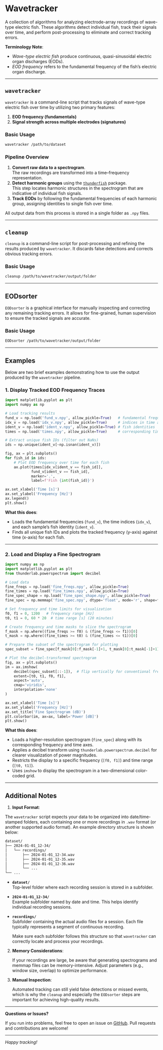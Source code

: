 # Wavetracker

A collection of algorithms for analyzing electrode-array recordings of
wave-type electric fish. These algorithms detect individual fish, track their
signals over time, and perform post-processing to eliminate and correct
tracking errors. 

**Terminology Note**:  
- *Wave-type electric fish* produce continuous, quasi-sinusoidal electric organ discharges (EODs).  
- *EOD frequency* refers to the fundamental frequency of the fish’s electric organ discharge.

---

## `wavetracker`

`wavetracker` is a command-line script that tracks signals of wave-type electric fish over time by utilizing two primary features:
1. **EOD frequency (fundamentals)**  
2. **Signal strength across multiple electrodes (signatures)**

### Basic Usage
```bash
wavetracker /path/to/dataset
```

### Pipeline Overview
1. **Convert raw data to a spectrogram**.  
   The raw recordings are transformed into a time–frequency representation.  
2. **Detect harmonic groups** using the [`thunderfish`](https://github.com/bendalab/thunderfish) package.  
   This step locates harmonic structures in the spectrogram that are indicative of individual fish signals.  
3. **Track EODs** by following the fundamental frequencies of each harmonic group, assigning identities to single fish over time.

All output data from this process is stored in a single folder as `.npy` files.

---

## `cleanup`

`cleanup` is a command-line script for post-processing and refining the results produced by `wavetracker`. It discards false detections and corrects obvious tracking errors.

### Basic Usage
```bash
cleanup /path/to/wavetracker/output/folder
```

---

## EODsorter

`EODsorter` is a graphical interface for manually inspecting and correcting any remaining tracking errors. It allows for fine-grained, human supervision to ensure the tracked signals are accurate.

### Basic Usage
```bash
EODsorter /path/to/wavetracker/output/folder
```

---

## Examples

Below are two brief examples demonstrating how to use the output produced by the `wavetracker` pipeline.

### 1. Display Tracked EOD Frequency Traces

```python
import matplotlib.pyplot as plt
import numpy as np

# Load tracking results
fund_v = np.load('fund_v.npy', allow_pickle=True)   # fundamental frequencies
idx_v = np.load('idx_v.npy', allow_pickle=True)     # indices in time array
ident_v = np.load('ident_v.npy', allow_pickle=True) # fish identities
times = np.load('times.npy', allow_pickle=True)     # corresponding time points

# Extract unique fish IDs (filter out NaNs)
ids = np.unique(ident_v[~np.isnan(ident_v)])

fig, ax = plt.subplots()
for fish_id in ids:
    # Plot EOD frequency over time for each fish
    ax.plot(times[idx_v[ident_v == fish_id]], 
            fund_v[ident_v == fish_id], 
            marker='.', 
            label=f'Fish {int(fish_id)}')

ax.set_xlabel('Time [s]')
ax.set_ylabel('Frequency [Hz]')
ax.legend()
plt.show()
```

**What this does**:  
- Loads the fundamental frequencies (`fund_v`), the time indices (`idx_v`), and each sample’s fish identity (`ident_v`).  
- Finds all unique fish IDs and plots the tracked frequency (y-axis) against time (x-axis) for each fish.

---

### 2. Load and Display a Fine Spectrogram

```python
import numpy as np
import matplotlib.pyplot as plt
from thunderlab.powerspectrum import decibel

# Load data
fine_freqs = np.load('fine_freqs.npy', allow_pickle=True)
fine_times = np.load('fine_times.npy', allow_pickle=True)
fine_spec_shape = np.load('fine_spec_shape.npy', allow_pickle=True)
fine_spec = np.memmap('fine_spec.npy', dtype='float', mode='r', shape=fine_spec_shape)

# Set frequency and time limits for visualization
f0, f1 = 0, 1200   # frequency range [Hz]
t0, t1 = 0, 60 * 20  # time range [s] (20 minutes)

# Create frequency and time masks to slice the spectrogram
f_mask = np.where((fine_freqs >= f0) & (fine_freqs <= f1))[0]
t_mask = np.where((fine_times >= t0) & (fine_times <= t1))[0]

# Prepare the subset of the spectrogram for plotting
spec_subset = fine_spec[f_mask[0]:f_mask[-1]+1, t_mask[0]:t_mask[-1]+1]

# Plot the decibel-transformed spectrogram
fig, ax = plt.subplots()
im = ax.imshow(
    decibel(spec_subset[::-1]),  # flip vertically for conventional freq axis
    extent=[t0, t1, f0, f1],
    aspect='auto',
    cmap='viridis',
    interpolation='none'
)

ax.set_xlabel('Time [s]')
ax.set_ylabel('Frequency [Hz]')
ax.set_title('Fine Spectrogram (dB)')
plt.colorbar(im, ax=ax, label='Power [dB]')
plt.show()
```

**What this does**:  
- Loads a higher-resolution spectrogram (`fine_spec`) along with its corresponding frequency and time axes.  
- Applies a decibel transform using `thunderlab.powerspectrum.decibel` for clearer visualization of power magnitudes.  
- Restricts the display to a specific frequency (`[f0, f1]`) and time range (`[t0, t1]`).  
- Uses `imshow` to display the spectrogram in a two-dimensional color-coded grid.

---

## Additional Notes

1. **Input Format**:  

  The `wavetracker` script expects your data to be organized into
  date/time-stamped folders, each containing one or more recordings in `.wav`
  format (or another supported audio format). An example directory structure is
  shown below:

  ```bash
  dataset/
  ├── 2024-01-01_12-34/
  │   └── recordings/
  │       ├── 2024-01-01_12-34.wav
  │       ├── 2024-01-01_12-35.wav
  │       ├── 2024-01-01_12-36.wav
  │       └── ...
  └── ...
  ```

  - **`dataset/`**  
    Top-level folder where each recording session is stored in a subfolder.
    
  - **`2024-01-01_12-34/`**  
    Example subfolder named by date and time. This helps identify individual recording sessions.
    
  - **`recordings/`**  
    Subfolder containing the actual audio files for a session. Each file typically represents a segment of continuous recording.  

    Make sure each subfolder follows this structure so that `wavetracker` can correctly locate and process your recordings.


2. **Memory Considerations**:  

   If your recordings are large, be aware that generating spectrograms and memmap files can be memory-intensive. Adjust parameters (e.g., window size, overlap) to optimize performance.

3. **Manual Inspection**:  

   Automated tracking can still yield false detections or missed events, which is why the `cleanup` and especially the `EODsorter` steps are important for achieving high-quality results.

---

**Questions or Issues?**  

If you run into problems, feel free to open an issue on [GitHub](https://github.com/weygoldt/wavetracker). Pull requests and contributions are welcome!

---

*Happy tracking!*
